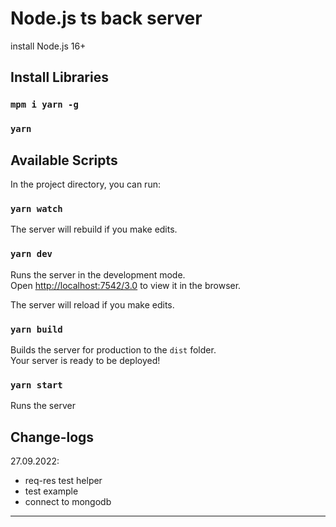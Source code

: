 # Node.js ts back server

install Node.js 16+

## Install Libraries

### `mpm i yarn -g`
### `yarn`

## Available Scripts

In the project directory, you can run:

### `yarn watch`

The server will rebuild if you make edits.

### `yarn dev`

Runs the server in the development mode.<br />
Open [http://localhost:7542/3.0](http://localhost:7542/3.0) to view it in the browser.

The server will reload if you make edits.

### `yarn build`

Builds the server for production to the `dist` folder.<br />
Your server is ready to be deployed!

### `yarn start`

Runs the server

## Change-logs

27.09.2022:

- req-res test helper
- test example
- connect to mongodb
---
